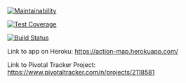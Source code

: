 [![Maintainability](https://api.codeclimate.com/v1/badges/cf5788c5d3a2ad8ff1c5/maintainability)](https://codeclimate.com/github/yenak/action-map/maintainability)

[![Test Coverage](https://api.codeclimate.com/v1/badges/cf5788c5d3a2ad8ff1c5/test_coverage)](https://codeclimate.com/github/yenak/action-map/test_coverage)

[![Build Status](https://travis-ci.org/yenak/action-map.svg?branch=master)](https://travis-ci.org/yenak/action-map)

Link to app on Heroku: https://action-map.herokuapp.com/

Link to Pivotal Tracker Project: https://www.pivotaltracker.com/n/projects/2118581


